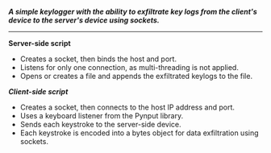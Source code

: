 ***A simple keylogger with the ability to exfiltrate key logs from the client's device to the server's device using sockets.***
_________

**Server-side script**

- Creates a socket, then binds the host and port.
- Listens for only one connection, as multi-threading is not applied.
- Opens or creates a file and appends the exfiltrated keylogs to the file.


***Client-side script***

- Creates a socket, then connects to the host IP address and port.
- Uses a keyboard listener from the Pynput library.
- Sends each keystroke to the server-side device.
- Each keystroke is encoded into a bytes object for data exfiltration using sockets.
